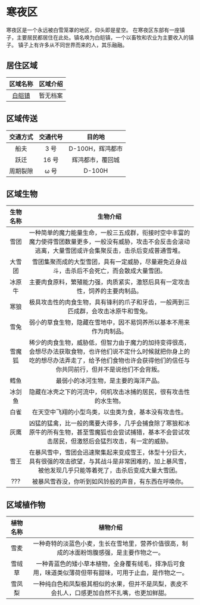 # 寒夜区

寒夜区是一个永远被白雪笼罩的地区，仰头即是星空。
在寒夜区东部有一座镇子，主要居民都居住在此处。镇名唤为白皑镇，一个以畜牧和农业为主要收入的镇子。
镇子上有许多从不同世界而来的人，其乐融融。

## 居住区域

| 区域名称 | 区域介绍 |
| :------: | :------: |
|  [白皑镇](./whitetown/index.md)  | 暂无档案 |

## 区域传送

| 交通方式 | 交通代号 |      目的地      |
| :------: | :------: | :--------------: |
|   船夫   |   3 号   | D-100H，辉鸿都市 |
|   跃迁   |  16 号   | 辉鸿都市，覆回城 |
| 周期裂隙 |   ω 号   |      D-100H      |

## 区域生物

| 生物名称 |                                                                                                生物介绍                                                                                                |
| :------: | :----------------------------------------------------------------------------------------------------------------------------------------------------------------------------------------------------: |
|   雪团   |                     一种简单的魔力能量生命，一般三五成群，衔接时空中丰富的魔力使得雪团数量更多，一般没有威胁，攻击不会反击会滚动逃离，大量雪团或许会集聚反击，击杀后变成普通雪堆。                     |
|  大雪团  |                                                       雪团集聚而成的大型雪团，具有一定威胁，尽量避免近身战斗，击杀后不会死亡，而会散成大量雪团。                                                       |
|  冰原牛  |                                                              主要肉食原料，繁殖能力强，肉质紧实，激怒后具有一定攻击性，饲养的主要肉制品。                                                              |
|   寒狼   |                                                           极具攻击性的肉食生物，具有锋利的爪子和牙齿，一般两到三匹成群，会攻击冰原牛和雪兔。                                                           |
|   雪兔   |                                                                   弱小的草食生物，隐藏在雪地中，因不易饲养所以基本不用来作为肉制品。                                                                   |
|  雪魔狐  | 稀少的肉食生物，威胁低，但智力由于魔力的加持变得很高，会想尽办法获取食物，也许他们说不定什么时候就把你身上的吃的想尽办法弄走了，给予他们食物也许会获得他们的信任与你共同前行，但并不是说他们不会背叛。 |
|   鳕鱼   |                                                                                  最弱小的冰河生物，是主要的海洋产品。                                                                                  |
|  冰剑鱼  |                                                                    隐藏在冰壳之下的河流中，伺机攻击冰捕的居民，很有攻击性的水生物。                                                                    |
|   白雀   |                                                                          在天空中飞翔的小型鸟类，以虫类为食，基本没有攻击性。                                                                          |
|   灰鹰   |                         凶猛的猛禽，比一般的鹰要大得多，几乎会捕食除了寒狼和冰原牛的所有生物，甚至雪魔狐也会尝试捕猎，基本不会尝试攻击居民，但激怒后会猛烈攻击，有一定的威胁。                         |
|   雪王   |                      在暴风雪中，雪团会迅速聚集起来变成雪王，体型十分巨大，具有很强的攻击欲望，与其战斗是非常困难的，加上暴风雪，被他发现几乎只能等着死了，击杀后变成大量大雪团。                      |
|   ???    |                                                                          被暴风雪吞没，你听到如风铃般的声音，有东西在呼唤你。                                                                          |

## 区域植作物

| 植物名称 |                                                植物介绍                                                |
| :------: | :----------------------------------------------------------------------------------------------------: |
|   雪麦   |        一种奇特的淡蓝色小麦，生长在雪地里，营养价值很高，制成的冰面粉饱腹感强，是主要作物之一。        |
|  雪绒草  | 一种青蓝色的矮小草本植物，全身覆有绒毛，择净后可食用，味道类似薄荷但带有甜味，可用于止血，是作物之一。 |
|  雪凤梨  |      一种纯白色和凤梨极其相似的水果，但并不是凤梨，表皮不会扎人，口感更加自然不扎嘴，也更加鲜甜。      |
